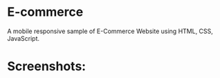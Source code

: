 # E-commerce
A mobile responsive sample of E-Commerce Website using HTML, CSS, JavaScript.
# Screenshots:
